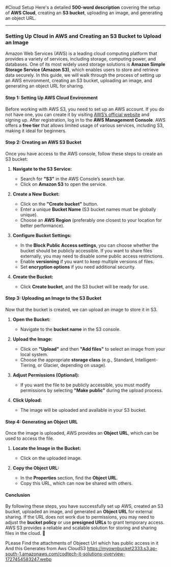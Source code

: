 #Cloud Setup 
Here's a detailed **500-word description** covering the setup of **AWS Cloud**, creating an **S3 bucket**, uploading an image, and generating an object URL.  

---

### **Setting Up Cloud in AWS and Creating an S3 Bucket to Upload an Image**  

Amazon Web Services (AWS) is a leading cloud computing platform that provides a variety of services, including storage, computing power, and databases. One of its most widely used storage solutions is **Amazon Simple Storage Service (Amazon S3)**, which enables users to store and retrieve data securely. In this guide, we will walk through the process of setting up an AWS environment, creating an S3 bucket, uploading an image, and generating an object URL for sharing.  

#### **Step 1: Setting Up AWS Cloud Environment**  
Before working with AWS S3, you need to set up an AWS account. If you do not have one, you can create it by visiting [AWS’s official website](https://aws.amazon.com/) and signing up. After registration, log in to the **AWS Management Console**. AWS offers a **free tier** that allows limited usage of various services, including S3, making it ideal for beginners.  

#### **Step 2: Creating an AWS S3 Bucket**  
Once you have access to the AWS console, follow these steps to create an S3 bucket:  

1. **Navigate to the S3 Service:**  
   - Search for **"S3"** in the AWS Console’s search bar.  
   - Click on **Amazon S3** to open the service.  

2. **Create a New Bucket:**  
   - Click on the **"Create bucket"** button.  
   - Enter a unique **Bucket Name** (S3 bucket names must be globally unique).  
   - Choose an **AWS Region** (preferably one closest to your location for better performance).  

3. **Configure Bucket Settings:**  
   - In the **Block Public Access settings**, you can choose whether the bucket should be publicly accessible. If you want to share files externally, you may need to disable some public access restrictions.  
   - Enable **versioning** if you want to keep multiple versions of files.  
   - Set **encryption options** if you need additional security.  

4. **Create the Bucket:**  
   - Click **Create bucket**, and the S3 bucket will be ready for use.  

#### **Step 3: Uploading an Image to the S3 Bucket**  
Now that the bucket is created, we can upload an image to store it in S3.  

1. **Open the Bucket:**  
   - Navigate to the **bucket name** in the S3 console.  

2. **Upload the Image:**  
   - Click on **"Upload"** and then **"Add files"** to select an image from your local system.  
   - Choose the appropriate **storage class** (e.g., Standard, Intelligent-Tiering, or Glacier, depending on usage).  

3. **Adjust Permissions (Optional):**  
   - If you want the file to be publicly accessible, you must modify permissions by selecting **"Make public"** during the upload process.  

4. **Click Upload:**  
   - The image will be uploaded and available in your S3 bucket.  

#### **Step 4: Generating an Object URL**  
Once the image is uploaded, AWS provides an **Object URL**, which can be used to access the file.  

1. **Locate the Image in the Bucket:**  
   - Click on the uploaded image.  

2. **Copy the Object URL:**  
   - In the **Properties** section, find the **Object URL**.  
   - Copy this URL, which can now be shared with others.  

#### **Conclusion**  
By following these steps, you have successfully set up AWS, created an S3 bucket, uploaded an image, and generated an **Object URL** for external sharing. If the URL does not work due to permissions, you may need to adjust the **bucket policy** or use **presigned URLs** to grant temporary access. AWS S3 provides a reliable and scalable solution for storing and sharing files in the cloud. 🚀



PLease Find the attachments of Objeect Url which has public access in it And this Generates from Aws CloudS3 
https://myownbucket2333.s3.ap-south-1.amazonaws.com/codtech-it-solutions-overview-1727454583247.webp

